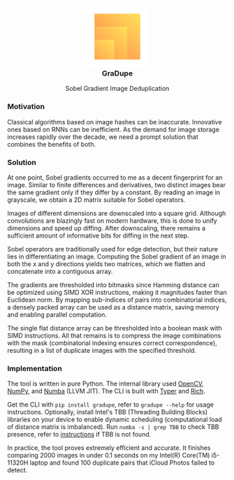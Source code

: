<h3 align="center">
    <img src="https://raw.githubusercontent.com/wavim/gradupe/master/.media/icon.png" width="140" alt="GraDupe Icon" />
    <br />
    GraDupe
</h3>
<p align="center">Sobel Gradient Image Deduplication</p>

### Motivation

Classical algorithms based on image hashes can be inaccurate. Innovative ones
based on RNNs can be inefficient. As the demand for image storage increases
rapidly over the decade, we need a prompt solution that combines the benefits of
both.

### Solution

At one point, Sobel gradients occurred to me as a decent fingerprint for an
image. Similar to finite differences and derivatives, two distinct images bear
the same gradient only if they differ by a constant. By reading an image in
grayscale, we obtain a 2D matrix suitable for Sobel operators.

Images of different dimensions are downscaled into a square grid. Although
convolutions are blazingly fast on modern hardware, this is done to unify
dimensions and speed up diffing. After downscaling, there remains a sufficient
amount of informative bits for diffing in the next step.

Sobel operators are traditionally used for edge detection, but their nature lies
in differentiating an image. Computing the Sobel gradient of an image in both
the x and y directions yields two matrices, which we flatten and concatenate
into a contiguous array.

The gradients are thresholded into bitmasks since Hamming distance can be
optimized using SIMD XOR instructions, making it magnitudes faster than
Euclidean norm. By mapping sub-indices of pairs into combinatorial indices, a
densely packed array can be used as a distance matrix, saving memory and
enabling parallel computation.

The single flat distance array can be thresholded into a boolean mask with SIMD
instructions. All that remains is to compress the image combinations with the
mask (combinatorial indexing ensures correct correspondence), resulting in a
list of duplicate images with the specified threshold.

### Implementation

The tool is written in pure Python. The internal library used
[OpenCV](https://opencv.org/), [NumPy](https://numpy.org/), and
[Numba](https://numba.pydata.org/) (LLVM JIT). The CLI is built with
[Typer](https://github.com/fastapi/typer) and
[Rich](https://github.com/Textualize/rich).

Get the CLI with `pip install gradupe`, refer to `gradupe --help` for usage
instructions. Optionally, install Intel's TBB (Threading Building Blocks)
libraries on your device to enable dynamic scheduling (computational load of
distance matrix is imbalanced). Run `numba -s | grep TBB` to check TBB presence,
refer to
[instructions](https://numba.readthedocs.io/en/stable/user/threading-layer.html#which-threading-layers-are-available)
if TBB is not found.

In practice, the tool proves extremely efficient and accurate. It finishes
comparing 2000 images in under 0.1 seconds on my Intel(R) Core(TM) i5-11320H
laptop and found 100 duplicate pairs that iCloud Photos failed to detect.
